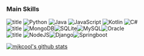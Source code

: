 

### Main Skills
<img alt="title" src="https://img.shields.io/badge/⚡language-000000?style=for-the-badge"/> <img alt="Python" src="https://img.shields.io/badge/-Python-000000?logo=python&style=flat"/> <img alt="Java" src="https://img.shields.io/badge/-Java-000000?logo=Java&style=flat&logoColor=red"/> <img alt="JavaScript" src="https://img.shields.io/badge/-JavaScript-000000?logo=JavaScript&style=flat"/> <img alt="Kotlin" src="https://img.shields.io/badge/-Kotlin-000000?logo=Kotlin&style=flat"/> <img alt="C#" src="https://img.shields.io/badge/-C%23-000000?logo=csharp&style=flat&logoColor=96B7A3"/>  
<img alt="title" src="https://img.shields.io/badge/⚡DB-000000?style=for-the-badge"/> <img alt="MongoDB" src ="https://img.shields.io/badge/-MongoDB-000000?logo=mongodb&style=flat"/><img alt="SQLite" src ="https://img.shields.io/badge/-SQLite-000000?logo=SQLite&style=flat&logoColor=548CE2"/><img alt="MySQL" src="https://img.shields.io/badge/-MySQL-000000?logo=mysql&style=flat"/><img alt="Oracle" src ="https://img.shields.io/badge/-OracleDB-000000?logo=oracle&style=flat&logoColor=red" />  
<img alt="title" src="https://img.shields.io/badge/⚡Framework-000000?style=for-the-badge"/> <img alt="NodeJS" src="https://img.shields.io/badge/-Node.js-000000?logo=node.js&style=flat"/><img alt="Django" src="https://img.shields.io/badge/-Django-000000?logo=django&style=flat"/><img alt="Springboot" src="https://img.shields.io/badge/-Springboot-000000?logo=springboot&style=flat"/>
  
  
[![mjkcool's github stats](https://github-readme-stats.vercel.app/api?username=mjkcool&theme=outrun&show_icons=true)](https://github.com/mjkcool/github-readme-stats)
<!--https://github.com/anuraghazra/github-readme-stats/blob/master/themes/README.md-->
<!-- [![Top Langs](https://github-readme-stats.vercel.app/api/top-langs/?username=mjkcool&layout=compact)](https://github.com/mjkcool/github-readme-stats)


<!--
### 🎧 My favorites
<a href="https://www.youtube.com/watch?v=UOxkGD8qRB4"><img src="https://user-images.githubusercontent.com/53461080/100521872-d07e2100-31e9-11eb-922e-673d5cc2325f.jpg" width="150px" target="_blank"></a> <a href="https://www.youtube.com/watch?v=RkID8_gnTxw"><img src="https://user-images.githubusercontent.com/53461080/100521834-7715f200-31e9-11eb-9772-d21c8e856065.jpg" width="150px" target="_blank"></a>

**mjkim0206/mjkim0206** is a ✨ _special_ ✨ repository because its `README.md` (this file) appears on your GitHub profile.

Here are some ideas to get you started:

- 🔭 I’m currently working on ...
- 🌱 I’m currently learning ...
- 👯 I’m looking to collaborate on ...
- 🤔 I’m looking for help with ...
- 💬 Ask me about ...
- 📫 How to reach me: ...
- 😄 Pronouns: ...
- ⚡ Fun fact: ...
-->
